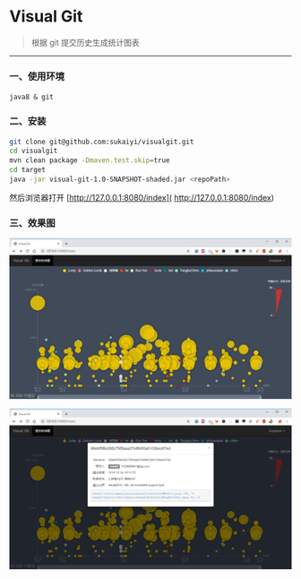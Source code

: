 # Visual Git

> 根据 git 提交历史生成统计图表

---
### 一、使用环境
`java8 & git`


### 二、安装
```bash
git clone git@github.com:sukaiyi/visualgit.git
cd visualgit
mvn clean package -Dmaven.test.skip=true
cd target
java -jar visual-git-1.0-SNAPSHOT-shaded.jar <repoPath>
```

然后浏览器打开 [http://127.0.0.1:8080/index]( http://127.0.0.1:8080/index)

### 三、效果图

![](images/Snipaste_2020-01-19_17-23-43.png)

![](images/Snipaste_2020-01-19_17-23-37.png)